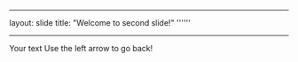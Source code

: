 - - -

layout: slide
title: "Welcome to second slide!"
''''''
- - -

Your text
Use the left arrow to go back!
